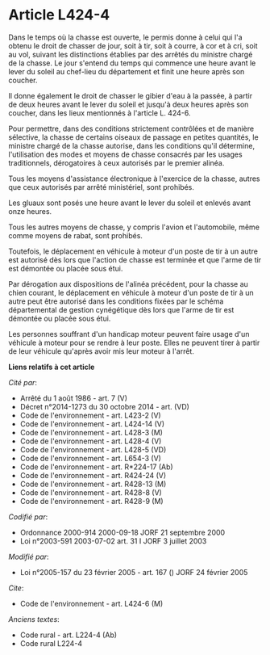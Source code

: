 # Article L424-4

Dans le temps où la chasse est ouverte, le permis donne à celui qui l'a obtenu le droit de chasser de jour, soit à tir, soit
à courre, à cor et à cri, soit au vol, suivant les distinctions établies par des arrêtés du ministre chargé de la chasse. Le
jour s'entend du temps qui commence une heure avant le lever du soleil au chef-lieu du département et finit une heure après
son coucher.

Il donne également le droit de chasser le gibier d'eau à la passée, à partir de deux heures avant le lever du soleil et
jusqu'à deux heures après son coucher, dans les lieux mentionnés à l'article L. 424-6.

Pour permettre, dans des conditions strictement contrôlées et de manière sélective, la chasse de certains oiseaux de passage
en petites quantités, le ministre chargé de la chasse autorise, dans les conditions qu'il détermine, l'utilisation des modes
et moyens de chasse consacrés par les usages traditionnels, dérogatoires à ceux autorisés par le premier alinéa.

Tous les moyens d'assistance électronique à l'exercice de la chasse, autres que ceux autorisés par arrêté ministériel, sont
prohibés.

Les gluaux sont posés une heure avant le lever du soleil et enlevés avant onze heures.

Tous les autres moyens de chasse, y compris l'avion et l'automobile, même comme moyens de rabat, sont prohibés.

Toutefois, le déplacement en véhicule à moteur d'un poste de tir à un autre est autorisé dès lors que l'action de chasse est
terminée et que l'arme de tir est démontée ou placée sous étui.

Par dérogation aux dispositions de l'alinéa précédent, pour la chasse au chien courant, le déplacement en véhicule à moteur
d'un poste de tir à un autre peut être autorisé dans les conditions fixées par le schéma départemental de gestion cynégétique
dès lors que l'arme de tir est démontée ou placée sous étui.

Les personnes souffrant d'un handicap moteur peuvent faire usage d'un véhicule à moteur pour se rendre à leur poste. Elles ne
peuvent tirer à partir de leur véhicule qu'après avoir mis leur moteur à l'arrêt.

**Liens relatifs à cet article**

_Cité par_:

  - Arrêté du 1 août 1986 - art. 7 (V)
  - Décret n°2014-1273 du 30 octobre 2014 - art. (VD)
  - Code de l'environnement - art. L423-2 (V)
  - Code de l'environnement - art. L424-14 (V)
  - Code de l'environnement - art. L428-3 (M)
  - Code de l'environnement - art. L428-4 (V)
  - Code de l'environnement - art. L428-5 (VD)
  - Code de l'environnement - art. L654-3 (V)
  - Code de l'environnement - art. R*224-17 (Ab)
  - Code de l'environnement - art. R424-24 (V)
  - Code de l'environnement - art. R428-13 (M)
  - Code de l'environnement - art. R428-8 (V)
  - Code de l'environnement - art. R428-9 (M)

_Codifié par_:

  - Ordonnance 2000-914 2000-09-18 JORF 21 septembre 2000
  - Loi n°2003-591 2003-07-02 art. 31 I JORF 3 juillet 2003

_Modifié par_:

  - Loi n°2005-157 du 23 février 2005 - art. 167 () JORF 24 février 2005

_Cite_:

  - Code de l'environnement - art. L424-6 (M)

_Anciens textes_:

  - Code rural - art. L224-4 (Ab)
  - Code rural L224-4
